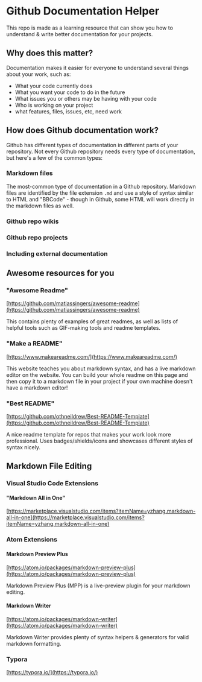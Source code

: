 # Github Documentation Helper
This repo is made as a learning resource that can show you how to understand &amp; write better documentation for your projects.


## Why does this matter? 
Documentation makes it easier for everyone to understand several things about your work, such as:
* What your code currently does
* What you want your code to do in the future 
* What issues you or others may be having with your code
* Who is working on your project
* what features, files, issues, etc, need work 

## How does Github documentation work? 
Github has different types of documentation in different parts of your repository. Not every Github repository needs every type of documentation, but here's a few of the common types:

### Markdown files
The most-common type of documentation in a Github repository. Markdown files are identified by the file extension ```.md``` and use a style of syntax similar to HTML and "BBCode" - though in Github, some HTML will work directly in the markdown files as well.


### Github repo wikis


### Github repo projects


### Including external documentation


## Awesome resources for you
### "Awesome Readme"
[https://github.com/matiassingers/awesome-readme](https://github.com/matiassingers/awesome-readme)

This contains plenty of examples of great readmes, as well as lists of helpful tools such as GIF-making tools and readme templates.

### "Make a README"
[https://www.makeareadme.com/](https://www.makeareadme.com/)

This website teaches you about markdown syntax, and has a live markdown editor on the website. You can build your whole readme on this page and then copy it to a markdown file in your project if your own machine doesn't have a markdown editor!


### "Best README"
[https://github.com/othneildrew/Best-README-Template](https://github.com/othneildrew/Best-README-Template)

A nice readme template for repos that makes your work look more professional. Uses badges/shields/icons and showcases different styles of syntax nicely.

## Markdown File Editing
### Visual Studio Code Extensions
#### "Markdown All in One"
[https://marketplace.visualstudio.com/items?itemName=yzhang.markdown-all-in-one](https://marketplace.visualstudio.com/items?itemName=yzhang.markdown-all-in-one)


### Atom Extensions
#### Markdown Preview Plus
[https://atom.io/packages/markdown-preview-plus](https://atom.io/packages/markdown-preview-plus)

Markdown Preview Plus (MPP) is a live-preview plugin for your markdown editing.

#### Markdown Writer
[https://atom.io/packages/markdown-writer](https://atom.io/packages/markdown-writer)

Markdown Writer provides plenty of syntax helpers & generators for valid markdown formatting. 

### Typora
[https://typora.io/](https://typora.io/)



### 
